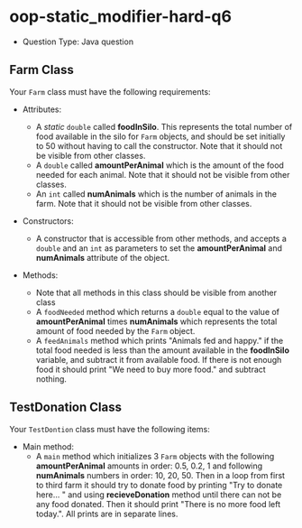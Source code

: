 # oop-static_modifier-hard-q6

- Question Type: Java question

## Farm Class

Your `Farm` class must have the following requirements:

- Attributes:
    - A _static_ `double` called **foodInSilo**. This represents the total number of food available in the silo for 
    `Farm` objects, and should be set initially to 50 without having to call the constructor. Note that
      it should not be visible from other classes.
    - A `double` called **amountPerAnimal** which is the amount of the food needed for each animal. Note that it should
      not be visible from other classes.
    - An `int` called **numAnimals** which is the number of animals in the farm. Note that it should
      not be visible from other classes.

- Constructors:
    - A constructor that is accessible from other methods, and accepts a `double` and an `int` as parameters to set the
      **amountPerAnimal** and **numAnimals** attribute of the object.

- Methods:
    - Note that all methods in this class should be visible from another class
    - A `foodNeeded` method which returns a `double` equal to the value of **amountPerAnimal** times **numAnimals**
      which represents the total amount of food needed by the `Farm` object.
    - A `feedAnimals` method which prints "Animals fed and happy." if the total food needed is less than the
      amount available in the **foodInSilo** variable, and subtract it from available food. If there is not enough
      food it should print "We need to buy more food." and subtract nothing.

## TestDonation Class

Your `TestDontion` class must have the following items:

- Main method:
    - A `main` method which initializes 3 `Farm` objects with the following **amountPerAnimal** amounts in order:
      0.5, 0.2, 1 and following **numAnimals** numbers in order: 10, 20, 50. Then in a loop from first to third farm
      it should try to donate food by printing "Try to donate here... " and using **recieveDonation** method until there
      can not be any food donated. Then it should print "There is no more food left today.". All prints are in separate lines.
  